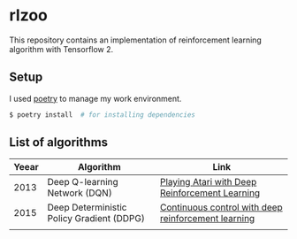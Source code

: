 # rlzoo

This repository contains an implementation of reinforcement learning algorithm with Tensorflow 2.

## Setup

I used [poetry](https://python-poetry.org/) to manage my work environment.

```zsh
$ poetry install  # for installing dependencies
```

## List of algorithms

| Yeear         | Algorithm           |     Link            |
|---------------|---------------------|---------------------|
| 2013          | Deep Q-learning Network (DQN)                 | [Playing Atari with Deep Reinforcement Learning](https://arxiv.org/abs/1312.5602) |
| 2015          | Deep Deterministic Policy Gradient (DDPG)     | [Continuous control with deep reinforcement learning](https://arxiv.org/abs/1509.02971)|
|               |                     | |
